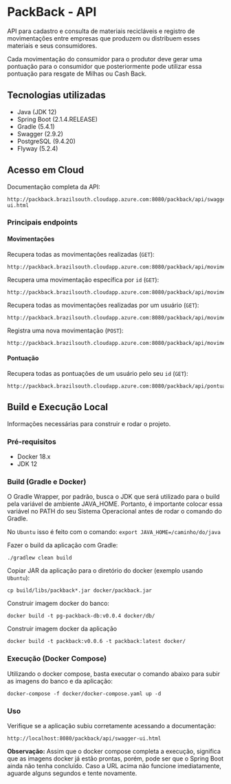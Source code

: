 # PackBack - API

API para cadastro e consulta de materiais recicláveis e registro de movimentações entre 
empresas que produzem ou distribuem esses materiais e seus consumidores.

Cada movimentação do consumidor para o produtor deve gerar uma pontuação para o consumidor
que posteriormente pode utilizar essa pontuação para resgate de Milhas ou Cash Back.

## Tecnologias utilizadas

- Java (JDK 12)
- Spring Boot (2.1.4.RELEASE)
- Gradle (5.4.1)
- Swagger (2.9.2)
- PostgreSQL (9.4.20)
- Flyway (5.2.4)

## Acesso em Cloud

Documentação completa da API:

```
http://packback.brazilsouth.cloudapp.azure.com:8080/packback/api/swagger-ui.html
```

### Principais endpoints

#### Movimentações

Recupera todas as movimentações realizadas (`GET`):
```
http://packback.brazilsouth.cloudapp.azure.com:8080/packback/api/movimentacoes
```

Recupera uma movimentação específica por `id` (`GET`):
```
http://packback.brazilsouth.cloudapp.azure.com:8080/packback/api/movimentacoes/{id}
```

Recupera todas as movimentações realizadas por um usuário (`GET`):
```
http://packback.brazilsouth.cloudapp.azure.com:8080/packback/api/movimentacoes/usuario/{idUsuario}
```

Registra uma nova movimentação (`POST`):
```
http://packback.brazilsouth.cloudapp.azure.com:8080/packback/api/movimentacoes/movimenta/{idEmbalagem}/de/{idUsuarioOrigem}/para/{idUsuarioDestino}
```

#### Pontuação

Recupera todas as pontuações de um usuário pelo seu `id` (`GET`):
```
http://packback.brazilsouth.cloudapp.azure.com:8080/packback/api/pontuacoes/{idUsuario}
```

## Build e Execução Local

Informações necessárias para construir e rodar o projeto.

### Pré-requisitos

- Docker 18.x
- JDK 12

### Build (Gradle e Docker)

O Gradle Wrapper, por padrão, busca o JDK que será utilizado para o build pela variável de ambiente JAVA_HOME.
Portanto, é importante colocar essa variável no PATH do seu Sistema Operacional antes de rodar o comando do Gradle.

No `Ubuntu` isso é feito com o comando: `export JAVA_HOME=/caminho/do/java`

Fazer o build da aplicação com Gradle:
```
./gradlew clean build
```

Copiar JAR da aplicação para o diretório do docker (exemplo usando `Ubuntu`):
```
cp build/libs/packback*.jar docker/packback.jar
```

Construir imagem docker do banco:
```
docker build -t pg-packback-db:v0.0.4 docker/db/
```

Construir imagem docker da aplicação
```
docker build -t packback:v0.0.6 -t packback:latest docker/
```

### Execução (Docker Compose)

Utilizando o docker compose, basta executar o comando abaixo para subir as imagens do banco e da aplicação:

```
docker-compose -f docker/docker-compose.yaml up -d
```

### Uso

Verifique se a aplicação subiu corretamente acessando a documentação:
```
http://localhost:8080/packback/api/swagger-ui.html
```

**Observação:** Assim que o docker compose completa a execução, significa que as imagens docker já estão prontas, 
porém, pode ser que o Spring Boot ainda não tenha concluído. Caso a URL acima não funcione imediatamente, 
aguarde alguns segundos e tente novamente.

